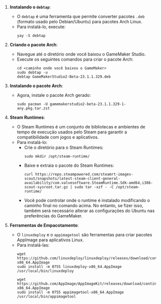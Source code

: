 1. **Instalando o `debtap`**:
   - O `debtap` é uma ferramenta que permite converter pacotes `.deb` (formato usado pelo Debian/Ubuntu) para pacotes Arch Linux.
   - Para instalá-lo, execute:
     ```
     yay -S debtap
     ```

2. **Criando o pacote Arch**:
   - Navegue até o diretório onde você baixou o GameMaker Studio.
   - Execute os seguintes comandos para criar o pacote Arch:
     ```
     cd <caminho onde você baixou o GameMaker>
     sudo debtap -u
     debtap GameMakerStudio2-Beta-23.1.1.329.deb
     ```

3. **Instalando o pacote Arch**:
   - Agora, instale o pacote Arch gerado:
     ```
     sudo pacman -U gamemakerstudio2-beta-23.1.1.329-1-any.pkg.tar.zst
     ```

4. **Steam Runtimes**:
   - O Steam Runtimes é um conjunto de bibliotecas e ambientes de tempo de execução usados pelo Steam para garantir a compatibilidade com jogos e aplicativos.
   - Para instalá-lo:
     - Crie o diretório para o Steam Runtimes:
       ```
       sudo mkdir /opt/steam-runtime/
       ```
     - Baixe e extraia o pacote do Steam Runtimes:
       ```
       curl https://repo.steampowered.com/steamrt-images-scout/snapshots/latest-steam-client-general-availability/com.valvesoftware.SteamRuntime.Sdk-amd64,i386-scout-sysroot.tar.gz | sudo tar -xzf - -C /opt/steam-runtime/
       ```
     - Você pode controlar onde o runtime é instalado modificando o caminho final no comando acima. No entanto, se fizer isso, também será necessário alterar as configurações do Ubuntu nas preferências do GameMaker.

5. **Ferramentas de Empacotamento**:
   - O `linuxdeploy` e o `appimagetool` são ferramentas para criar pacotes AppImage para aplicativos Linux.
   - Para instalá-las:
     ```
     wget https://github.com/linuxdeploy/linuxdeploy/releases/download/continuous/linuxdeploy-x86_64.AppImage
     sudo install -m 0755 linuxdeploy-x86_64.AppImage /usr/local/bin/linuxdeploy

     wget https://github.com/AppImage/AppImageKit/releases/download/continuous/appimagetool-x86_64.AppImage
     sudo install -m 0755 appimagetool-x86_64.AppImage /usr/local/bin/appimagetool
     ```

